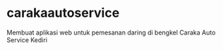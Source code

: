 # carakaautoservice
Membuat aplikasi web untuk pemesanan daring di bengkel Caraka Auto Service Kediri
